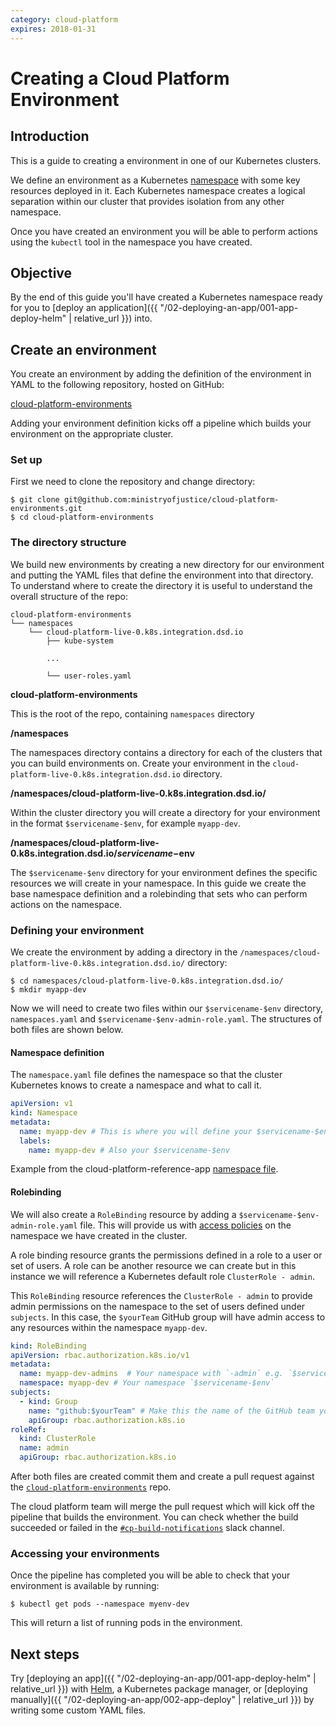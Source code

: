 ```yaml
---
category: cloud-platform
expires: 2018-01-31
---
```

# Creating a Cloud Platform Environment

## Introduction

This is a guide to creating a environment in one of our Kubernetes clusters.

We define an environment as a Kubernetes [namespace](https://kubernetes.io/docs/concepts/overview/working-with-objects/namespaces/) with some key resources deployed in it. Each Kubernetes namespace creates a logical separation within our cluster that provides isolation from any other namespace.

Once you have created an environment you will be able to perform actions using the `kubectl` tool in the namespace you have created.

## Objective

By the end of this guide you'll have created a Kubernetes namespace ready for you to [deploy an application]({{ "/02-deploying-an-app/001-app-deploy-helm" | relative_url }}) into.

## Create an environment

You create an environment by adding the definition of the environment in YAML to the following repository, hosted on GitHub:

[cloud-platform-environments](https://github.com/ministryofjustice/cloud-platform-environments)

Adding your environment definition kicks off a pipeline which builds your environment on the appropriate cluster.  

### Set up

First we need to clone the repository and change directory:

```
$ git clone git@github.com:ministryofjustice/cloud-platform-environments.git
$ cd cloud-platform-environments
```

### The directory structure

We build new environments by creating a new directory for our environment and putting the YAML files that define the environment into that directory. To understand where to create the directory it is useful to understand the overall structure of the repo:  

```
cloud-platform-environments
└── namespaces
    └── cloud-platform-live-0.k8s.integration.dsd.io
        ├── kube-system

        ...

        └── user-roles.yaml
```

**cloud-platform-environments**

This is the root of the repo, containing `namespaces` directory

**/namespaces**

The namespaces directory contains a directory for each of the clusters that you can build environments on. Create your environment in the `cloud-platform-live-0.k8s.integration.dsd.io` directory.

**/namespaces/cloud-platform-live-0.k8s.integration.dsd.io/**

Within the cluster directory you will create a directory for your environment in the format `$servicename-$env`, for example `myapp-dev`.

**/namespaces/cloud-platform-live-0.k8s.integration.dsd.io/$servicename-$env**

The `$servicename-$env` directory for your environment defines the specific resources we will create in your namespace. In this guide we create the base namespace definition and a rolebinding that sets who can perform actions on the namespace.

### Defining your environment

We create the environment by adding a directory in the `/namespaces/cloud-platform-live-0.k8s.integration.dsd.io/` directory:

```
$ cd namespaces/cloud-platform-live-0.k8s.integration.dsd.io/
$ mkdir myapp-dev
```

Now we will need to create two files within our `$servicename-$env` directory,  `namespaces.yaml` and `$servicename-$env-admin-role.yaml`. The structures of both files are shown below.

#### Namespace definition

The `namespace.yaml` file defines the namespace so that the cluster Kubernetes knows to create a namespace and what to call it.

```YAML
apiVersion: v1
kind: Namespace
metadata:
  name: myapp-dev # This is where you will define your $servicename-$env
  labels:
    name: myapp-dev # Also your $servicename-$env
```
Example from the cloud-platform-reference-app [namespace file](https://github.com/ministryofjustice/cloud-platform-environments/blob/master/namespaces/non-production.k8s.integration.dsd.io/reference-app/namespace.yaml).

#### Rolebinding

We will also create a `RoleBinding` resource by adding a `$servicename-$env-admin-role.yaml` file. This will provide us with [access policies](https://kubernetes.io/docs/admin/authorization/rbac/) on the namespace we have created in the cluster.

A role binding resource grants the permissions defined in a role to a user or set of users. A role can be another resource we can create but in this instance we will reference a Kubernetes default role `ClusterRole - admin`.

This `RoleBinding` resource references the `ClusterRole - admin` to provide  admin permissions on the namespace to the set of users defined under `subjects`. In this case, the `$yourTeam` GitHub group will have admin access to any resources within the namespace `myapp-dev`.

```YAML
kind: RoleBinding
apiVersion: rbac.authorization.k8s.io/v1
metadata:
  name: myapp-dev-admins  # Your namespace with `-admin` e.g. `$servicename-$env-admin`
  namespace: myapp-dev # Your namespace `$servicename-$env`
subjects:
  - kind: Group
    name: "github:$yourTeam" # Make this the name of the GitHub team you want to give access to
    apiGroup: rbac.authorization.k8s.io
roleRef:
  kind: ClusterRole
  name: admin
  apiGroup: rbac.authorization.k8s.io
```

After both files are created commit them and create a pull request against the [`cloud-platform-environments`](https://github.com/ministryofjustice/cloud-platform-environments) repo.

The cloud platform team will merge the pull request which will kick off the pipeline that builds the environment. You can check whether the build succeeded or failed in the [`#cp-build-notifications`](https://mojdt.slack.com/messages/CA5MDLM34/) slack channel.  

### Accessing your environments

Once the pipeline has completed you will be able to check that your environment is available by running:

`$ kubectl get pods --namespace myenv-dev`

This will return a list of running pods in the environment.

## Next steps

Try [deploying an app]({{ "/02-deploying-an-app/001-app-deploy-helm" | relative_url }}) with [Helm](https://helm.sh/), a Kubernetes package manager, or [deploying manually]({{ "/02-deploying-an-app/002-app-deploy" | relative_url }}) by writing some custom YAML files.
